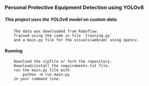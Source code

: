 ### Personal Protective Equipment Detection using YOLOv8

##### This project uses the YOLOv8 model on custom data.

        The data was downloaded from Roboflow.
        Trained using the code in file `training.py`
        and a main.py file for the visuals(webcam) using opencv.

#### Running

        Download the zipfile or fork the repository.
        Download/install the requirements.txt file.
        run the main.py file with
            python -m run main.py
        in your command line.

